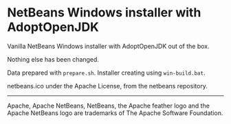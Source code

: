 NetBeans Windows installer with AdoptOpenJDK
==

Vanilla NetBeans Windows installer with AdoptOpenJDK out of the box.

Nothing else has been changed.

Data prepared with `prepare.sh`. Installer creating using `win-build.bat`.

netbeans.ico under the Apache License, from the netbeans repository.

---

Apache, Apache NetBeans, NetBeans, the Apache feather logo and the Apache NetBeans logo are trademarks of The Apache Software Foundation.
